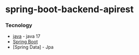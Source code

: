# spring-boot-backend-apirest

### Tecnology

* [java]() - java 17
* [Spring Boot]() 
* [Spring Data] - Jpa 
